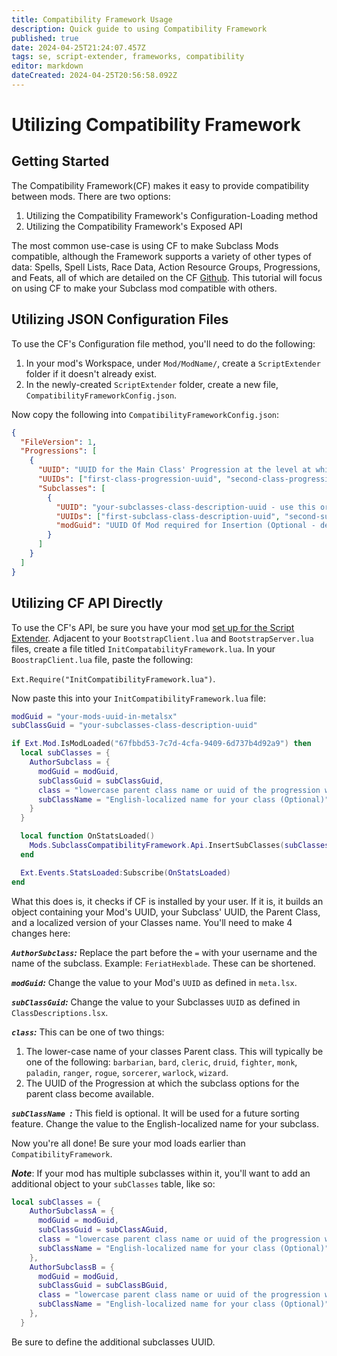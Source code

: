 ```yaml
---
title: Compatibility Framework Usage
description: Quick guide to using Compatibility Framework
published: true
date: 2024-04-25T21:24:07.457Z
tags: se, script-extender, frameworks, compatibility
editor: markdown
dateCreated: 2024-04-25T20:56:58.092Z
---
```


# Utilizing Compatibility Framework

## Getting Started

The Compatibility Framework(CF) makes it easy to provide compatibility between mods. There are two options:

1. Utilizing the Compatibility Framework's Configuration-Loading method
2. Utilizing the Compatibility Framework's Exposed API

The most common use-case is using CF to make Subclass Mods compatible, although the Framework supports a variety of other types of data: Spells, Spell Lists, Race Data, Action Resource Groups, Progressions, and  Feats, all of which are detailed on the CF [Github](https://github.com/BG3-Community-Library-Team/BG3-Compatibility-Framework/wiki). This tutorial will focus on using CF to make your Subclass mod compatible with others.

## Utilizing JSON Configuration Files
To use the CF's Configuration file method, you'll need to do the following:

1. In your mod's Workspace, under `Mod/ModName/`, create a `ScriptExtender` folder if it doesn't already exist.
2. In the newly-created `ScriptExtender` folder, create a new file, `CompatibilityFrameworkConfig.json`.

Now copy the following into `CompatibilityFrameworkConfig.json`:

```json
{
  "FileVersion": 1,
  "Progressions": [
    {
      "UUID": "UUID for the Main Class' Progression at the level at which subclasses are available  - use this or UUIDs, but not both",
      "UUIDs": ["first-class-progression-uuid", "second-class-progression-uuid"],
      "Subclasses": [
        {
          "UUID": "your-subclasses-class-description-uuid - use this or UUIDs, but not both",
          "UUIDs": ["first-subclass-class-description-uuid", "second-subclass-class-description-uuid"],
          "modGuid": "UUID Of Mod required for Insertion (Optional - defaults to the one that provides the config)"
        }
      ]
    }
  ]
}
```

## Utilizing CF API Directly

To use the CF's API, be sure you have your mod [set up for the Script Extender](https://github.com/Norbyte/bg3se/blob/1e5009ea8bb619341bf394543bcfdb3c9ffe3a9f/API.md#getting-started). Adjacent to your `BootstrapClient.lua` and `BootstrapServer.lua` files, create a file titled `InitCompatabilityFramework.lua`. In your `BoostrapClient.lua` file, paste the following: 

`Ext.Require("InitCompatibilityFramework.lua")`.

Now paste this into your `InitCompatibilityFramework.lua` file:

```lua
modGuid = "your-mods-uuid-in-metalsx"
subClassGuid = "your-subclasses-class-description-uuid"

if Ext.Mod.IsModLoaded("67fbbd53-7c7d-4cfa-9409-6d737b4d92a9") then
  local subClasses = {
    AuthorSubclass = {
      modGuid = modGuid,
      subClassGuid = subClassGuid,
      class = "lowercase parent class name or uuid of the progression where you get the subclass choice",
      subClassName = "English-localized name for your class (Optional)"
    }
  }

  local function OnStatsLoaded()
    Mods.SubclassCompatibilityFramework.Api.InsertSubClasses(subClasses)
  end

  Ext.Events.StatsLoaded:Subscribe(OnStatsLoaded)
end
```

What this does is, it checks if CF is installed by your user. If it is, it builds an object containing your Mod's UUID, your Subclass' UUID, the Parent Class, and a localized version of your Classes name. You'll need to make 4 changes here:

***`AuthorSubclass`:*** Replace the part before the `=` with your username and the name of the subclass. Example: `FeriatHexblade`. These can be shortened.

***`modGuid`:*** Change the value to your Mod's `UUID` as defined in `meta.lsx`.

***`subClassGuid`:*** Change the value to your Subclasses `UUID` as defined in `ClassDescriptions.lsx`.

***`class`:*** This can be one of two things:
1. The lower-case name of your classes Parent class. This will typically be one of the following: `barbarian`, `bard`, `cleric`, `druid`, `fighter`, `monk`, `paladin`, `ranger`, `rogue`, `sorcerer`, `warlock`, `wizard`.
2. The UUID of the Progression at which the subclass options for the parent class become available.

***`subClassName `:*** This field is optional. It will be used for a future sorting feature. Change the value to the English-localized name for your subclass.

Now you're all done! Be sure your mod loads earlier than `CompatibilityFramework`. 

***Note***: If your mod has multiple subclasses within it, you'll want to add an additional object to your `subClasses` table, like so:

```lua
local subClasses = {
    AuthorSubclassA = {
      modGuid = modGuid,
      subClassGuid = subClassAGuid,
      class = "lowercase parent class name or uuid of the progression where you get the subclass choice",
      subClassName = "English-localized name for your class (Optional)"
    },
    AuthorSubclassB = {
      modGuid = modGuid,
      subClassGuid = subClassBGuid,
      class = "lowercase parent class name or uuid of the progression where you get the subclass choice",
      subClassName = "English-localized name for your class (Optional)"
    },
  }
```

Be sure to define the additional subclasses UUID.